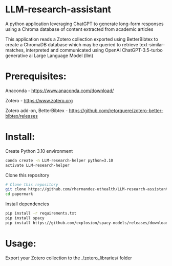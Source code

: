 # LLM-research-assistant
 A python application leveraging ChatGPT to generate long-form responses using a Chroma database of content extracted from academic articles

 This application reads a Zotero collection exported using BetterBibtex to create a ChromaDB database which may be queried to retrieve text-similar-matches, interpreted and communicated using OpenAI ChatGPT-3.5-turbo generative ai Large Language Model (llm)

# Prerequisites:
 Anaconda - https://www.anaconda.com/download/
 
 Zotero - https://www.zotero.org
 
 Zotero add-on, BetterBibtex - https://github.com/retorquere/zotero-better-bibtex/releases


# Install:
Create Python 3.10 environment
```bash
conda create -n LLM-research-helper python=3.10
activate LLM-research-helper
```
Clone this repository
```bash
# Clone this repository
git clone https://github.com/rhernandez-uthealth/LLM-research-assistant.git
cd papermark
```
Install dependencies
```bash
pip install -r requirements.txt
pip install spacy
pip install https://github.com/explosion/spacy-models/releases/download/en_core_web_sm-1.2.0/en_core_web_sm-1.2.0.tar.gz
```

# Usage:
Export your Zotero collection to the ./zotero_libraries/ folder
[](./images/ExportCollection.png)

